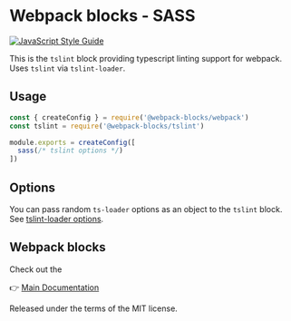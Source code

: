 # Webpack blocks - SASS

[![JavaScript Style Guide](https://img.shields.io/badge/code%20style-standard-brightgreen.svg)](http://standardjs.com/)

This is the `tslint` block providing typescript linting support for webpack. Uses `tslint` via `tslint-loader`.


## Usage

```js
const { createConfig } = require('@webpack-blocks/webpack')
const tslint = require('@webpack-blocks/tslint')

module.exports = createConfig([
  sass(/* tslint options */)
])
```

## Options

You can pass random `ts-loader` options as an object to the `tslint` block. See [tslint-loader options](https://github.com/wbuchwalter/tslint-loader#usage).


## Webpack blocks

Check out the

👉 [Main Documentation](https://github.com/andywer/webpack-blocks)

Released under the terms of the MIT license.
